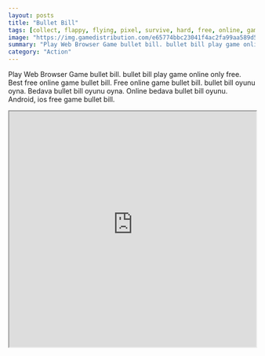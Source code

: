 ```yaml
---
layout: posts
title: "Bullet Bill"
tags: [collect, flappy, flying, pixel, survive, hard, free, online, games, oyna, game, free, games, play, play, games]
image: "https://img.gamedistribution.com/e65774bbc23041f4ac2fa99aa589d55a-512x384.jpeg"
summary: "Play Web Browser Game bullet bill. bullet bill play game online only free. Best free online game bullet bill. Free online game bullet bill. bullet bill oyunu oyna. Bedava bullet bill oyunu oyna. Online bedava bullet bill oyunu. Android, ios free game bullet bill."
category: "Action"
---
```


Play Web Browser Game bullet bill. bullet bill play game online only free. Best free online game bullet bill. Free online game bullet bill. bullet bill oyunu oyna. Bedava bullet bill oyunu oyna. Online bedava bullet bill oyunu. Android, ios free game bullet bill.

<iframe width="100%" height="480px;" src="https://html5.gamedistribution.com/e65774bbc23041f4ac2fa99aa589d55a/"></iframe>